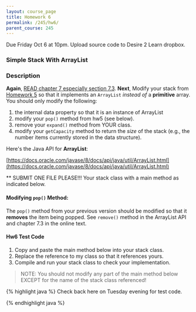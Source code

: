```yaml
---
layout: course_page
title: Homework 6
permalink: /245/hw6/
parent_course: 245
---
```


Due Friday Oct 6 at 10pm. Upload source code to Desire 2 Learn dropbox.

### Simple Stack With ArrayList


### Description

**Again**, [READ chapter 7 especially section 7.3](http://math.hws.edu/javanotes/c7/index.html). **Next**, Modify your stack from [Homework 5](/245/hw5) so that it implements an ```ArrayList``` _instead of_ a **primitive** array. You should only modify the following:

1. the internal data property so that it is an instance of ArrayList
2. modify your ```pop()``` method from hw5 (see below).
3. remove your ```expand()``` method from YOUR class.
4. modify your ```getCapacity``` method to return the *size* of the stack (e.g., the number items currently stored in the data structure).

Here's the Java API for **ArrayList**:

[https://docs.oracle.com/javase/8/docs/api/java/util/ArrayList.html](https://docs.oracle.com/javase/8/docs/api/java/util/ArrayList.html)


** SUBMIT ONE FILE PLEASE!!! Your stack class with a main method as indicated below.

#### Modifying ```pop()``` Method:

The ```pop()``` method from your previous version should be modified so that it **removes** the item being popped. See ```remove()``` method in the ArrayList API and chapter 7.3 in the online text.


#### Hw6 Test Code

1. Copy and paste the main method below into your stack class.
2. Replace the reference to my class so that it references yours.
3. Compile and run your stack class to check your implementation.

> NOTE:  You should not modify any part of the main method below EXCEPT for the name of the stack class referenced!

{% highlight java %}
Check back here on Tuesday evening for test code.

{% endhighlight java %}









